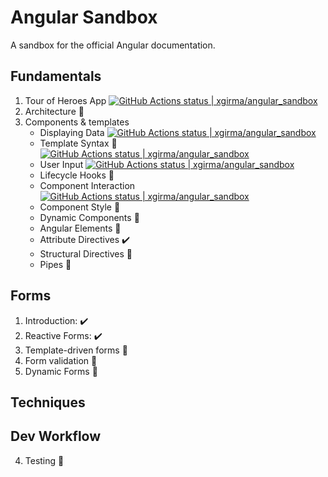 # Angular Sandbox

A sandbox for the official Angular documentation.

## Fundamentals
1. Tour of Heroes App [![GitHub Actions status | xgirma/angular_sandbox](https://github.com/xgirma/angular_sandbox/workflows/tour-of-heroes-app/badge.svg)](https://github.com/xgirma/angular_sandbox/actions?workflow=tour-of-heroes-app)
2. Architecture :construction:
3. Components & templates
    * Displaying Data [![GitHub Actions status | xgirma/angular_sandbox](https://github.com/xgirma/angular_sandbox/workflows/displaying-data/badge.svg)](https://github.com/xgirma/angular_sandbox/actions?workflow=displaying-data)
    * Template Syntax :construction: [![GitHub Actions status | xgirma/angular_sandbox](https://github.com/xgirma/angular_sandbox/workflows/template-syntax/badge.svg)](https://github.com/xgirma/angular_sandbox/actions?workflow=template-syntax)
    * User Input [![GitHub Actions status | xgirma/angular_sandbox](https://github.com/xgirma/angular_sandbox/workflows/component-interaction/badge.svg)](https://github.com/xgirma/angular_sandbox/actions?workflow=component-interaction)
    * Lifecycle Hooks :construction:
    * Component Interaction [![GitHub Actions status | xgirma/angular_sandbox](https://github.com/xgirma/angular_sandbox/workflows/user-input/badge.svg)](https://github.com/xgirma/angular_sandbox/actions?workflow=user-input)
    * Component Style :construction:
    * Dynamic Components :construction:
    * Angular Elements :construction:
    * Attribute Directives :heavy_check_mark:
    * Structural Directives :construction:
    * Pipes :construction:

## Forms
1. Introduction: :heavy_check_mark:
2. Reactive Forms: :heavy_check_mark:
3. Template-driven forms :construction:
4. Form validation :construction:
5. Dynamic Forms :construction:

## Techniques
## Dev Workflow
4. Testing :construction:
